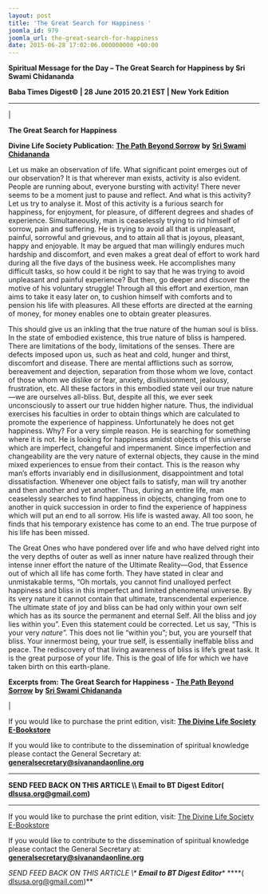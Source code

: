 ```yaml
---
layout: post
title: 'The Great Search for Happiness '
joomla_id: 979
joomla_url: the-great-search-for-happiness
date: 2015-06-28 17:02:06.000000000 +00:00
---
```

  

















































**Spiritual Message for the Day – The Great Search for Happiness by Sri Swami Chidananda**



**Baba Times Digest© | 28 June 2015 20.21 EST | New York Edition**

* * *

| 

**The Great Search for Happiness**

**Divine Life Society Publication:** [**The Path Beyond Sorrow**](http://www.dlshq.org/download/beyond.pdf) **by** [**Sri Swami Chidananda**](http://www.dlshq.org/saints/chida.htm)

Let us make an observation of life. What significant point emerges out of our observation? It is that wherever man exists, activity is also evident. People are running about, everyone bursting with activity! There never seems to be a moment just to pause and reflect. And what is this activity? Let us try to analyse it. Most of this activity is a furious search for happiness, for enjoyment, for pleasure, of different degrees and shades of experience. Simultaneously, man is ceaselessly trying to rid himself of sorrow, pain and suffering. He is trying to avoid all that is unpleasant, painful, sorrowful and grievous, and to attain all that is joyous, pleasant, happy and enjoyable. It may be argued that man willingly endures much hardship and discomfort, and even makes a great deal of effort to work hard during all the five days of the business week. He accomplishes many difficult tasks, so how could it be right to say that he was trying to avoid unpleasant and painful experience? But then, go deeper and discover the motive of his voluntary struggle! Through all this effort and exertion, man aims to take it easy later on, to cushion himself with comforts and to pension his life with pleasures. All these efforts are directed at the earning of money, for money enables one to obtain greater pleasures.

This should give us an inkling that the true nature of the human soul is bliss. In the state of embodied existence, this true nature of bliss is hampered. There are limitations of the body, limitations of the senses. There are defects imposed upon us, such as heat and cold, hunger and thirst, discomfort and disease. There are mental afflictions such as sorrow, bereavement and dejection, separation from those whom we love, contact of those whom we dislike or fear, anxiety, disillusionment, jealousy, frustration, etc. All these factors in this embodied state veil our true nature—we are ourselves all-bliss. But, despite all this, we ever seek unconsciously to assert our true hidden higher nature. Thus, the individual exercises his faculties in order to obtain things which are calculated to promote the experience of happiness. Unfortunately he does not get happiness. Why? For a very simple reason. He is searching for something where it is not. He is looking for happiness amidst objects of this universe which are imperfect, changeful and impermanent. Since imperfection and changeability are the very nature of external objects, they cause in the mind mixed experiences to ensue from their contact. This is the reason why man’s efforts invariably end in disillusionment, disappointment and total dissatisfaction. Whenever one object fails to satisfy, man will try another and then another and yet another. Thus, during an entire life, man ceaselessly searches to find happiness in objects, changing from one to another in quick succession in order to find the experience of happiness which will put an end to all sorrow. His life is wasted away. All too soon, he finds that his temporary existence has come to an end. The true purpose of his life has been missed.

The Great Ones who have pondered over life and who have delved right into the very depths of outer as well as inner nature have realized through their intense inner effort the nature of the Ultimate Reality—God, that Essence out of which all life has come forth. They have stated in clear and unmistakable terms, “Oh mortals, you cannot find unalloyed perfect happiness and bliss in this imperfect and limited phenomenal universe. By its very nature it cannot contain that ultimate, transcendental experience. The ultimate state of joy and bliss can be had only within your own self which has as its source the permanent and eternal Self. All the bliss and joy lies within you”. Even this statement could be corrected. Let us say, “This is your very _nature”._ This does not lie “within you”; but, you are yourself that bliss. Your innermost being, your true self, is essentially ineffable bliss and peace. The rediscovery of that living awareness of bliss is life’s great task. It is the great purpose of your life. This is the goal of life for which we have taken birth on this earth-plane.



**Excerpts from:**  **The Great Search for Happiness -** [**The Path Beyond Sorrow**](http://www.dlshq.org/download/beyond.pdf) **by** [**Sri Swami Chidananda**](http://www.dlshq.org/saints/chida.htm)

 |



If you would like to purchase the print edition, visit: **[The Divine Life Society E-Bookstore](http://www.dlshq.org/download/download.htm)**

If you would like to contribute to the dissemination of spiritual knowledge please contact the General Secretary at: [](mailto:%20%3Cscript%20type=%27text/javascript%27%3E%20%3C%21--%20var%20prefix%20=%20%27ma%27%20+%20%27il%27%20+%20%27to%27;%20var%20path%20=%20%27hr%27%20+%20%27ef%27%20+%20%27=%27;%20var%20addy57016%20=%20%27generalsecretary%27%20+%20%27@%27;%20addy57016%20=%20addy57016%20+%20%27sivanandaonline%27%20+%20%27.%27%20+%20%27org%27;%20document.write%28%27%3Ca%20%27%20+%20path%20+%20%27%5C%27%27%20+%20prefix%20+%20%27:%27%20+%20addy57016%20+%20%27%5C%27%3E%27%29;%20document.write%28addy57016%29;%20document.write%28%27%3C%5C/a%3E%27%29;%20//--%3E%5Cn%20%3C/script%3E%3Cscript%20type=%27text/javascript%27%3E%20%3C%21--%20document.write%28%27%3Cspan%20style=%5C%27display:%20none;%5C%27%3E%27%29;%20//--%3E%20%3C/script%3EThis%20email%20address%20is%20being%20protected%20from%20spambots.%20You%20need%20JavaScript%20enabled%20to%20view%20it.%20%3Cscript%20type=%27text/javascript%27%3E%20%3C%21--%20document.write%28%27%3C/%27%29;%20document.write%28%27span%3E%27%29;%20//--%3E%20%3C/script%3E?subject=Contribution%20to%20Dissemination%20of%20Spiritual%20Knowledge) **generalsecretary@sivanandaonline.org**

****

**SEND FEED BACK ON THIS ARTICLE \\\ Email to BT Digest Editor[](mailto:%20%3Cscript%20type=%27text/javascript%27%3E%20%3C%21--%20var%20prefix%20=%20%27ma%27%20+%20%27il%27%20+%20%27to%27;%20var%20path%20=%20%27hr%27%20+%20%27ef%27%20+%20%27=%27;%20var%20addy72654%20=%20%27dlsusa.org%27%20+%20%27@%27;%20addy72654%20=%20addy72654%20+%20%27gmail%27%20+%20%27.%27%20+%20%27com%27;%20document.write%28%27%3Ca%20%27%20+%20path%20+%20%27%5C%27%27%20+%20prefix%20+%20%27:%27%20+%20addy72654%20+%20%27%5C%27%3E%27%29;%20document.write%28addy72654%29;%20document.write%28%27%3C%5C/a%3E%27%29;%20//--%3E%5Cn%20%3C/script%3E%3Cscript%20type=%27text/javascript%27%3E%20%3C%21--%20document.write%28%27%3Cspan%20style=%5C%27display:%20none;%5C%27%3E%27%29;%20//--%3E%20%3C/script%3EThis%20email%20address%20is%20being%20protected%20from%20spambots.%20You%20need%20JavaScript%20enabled%20to%20view%20it.%20%3Cscript%20type=%27text/javascript%27%3E%20%3C%21--%20document.write%28%27%3C/%27%29;%20document.write%28%27span%3E%27%29;%20//--%3E%20%3C/script%3E?subject=DLS%20Posts)( [dlsusa.org@gmail.com](mailto:dlsusa.org@gmail.com))**



* * *



  

If you would like to purchase the print edition, visit: [The Divine Life Society E-Bookstore](http://www.dlshq.org/download/download.htm)

If you would like to contribute to the dissemination of spiritual knowledge please contact the General Secretary at: **[generalsecretary@sivanandaonline.org](mailto:generalsecretary@sivanandaonline.org)**

**SEND FEED BACK ON THIS ARTICLE \\\**  **Email to BT Digest Editor**** [](mailto:%20%3Cscript%20type=%27text/javascript%27%3E%20%3C%21--%20var%20prefix%20=%20%27ma%27%20+%20%27il%27%20+%20%27to%27;%20var%20path%20=%20%27hr%27%20+%20%27ef%27%20+%20%27=%27;%20var%20addy72654%20=%20%27dlsusa.org%27%20+%20%27@%27;%20addy72654%20=%20addy72654%20+%20%27gmail%27%20+%20%27.%27%20+%20%27com%27;%20document.write%28%27%3Ca%20%27%20+%20path%20+%20%27%5C%27%27%20+%20prefix%20+%20%27:%27%20+%20addy72654%20+%20%27%5C%27%3E%27%29;%20document.write%28addy72654%29;%20document.write%28%27%3C%5C/a%3E%27%29;%20//--%3E%5Cn%20%3C/script%3E%3Cscript%20type=%27text/javascript%27%3E%20%3C%21--%20document.write%28%27%3Cspan%20style=%5C%27display:%20none;%5C%27%3E%27%29;%20//--%3E%20%3C/script%3EThis%20email%20address%20is%20being%20protected%20from%20spambots.%20You%20need%20JavaScript%20enabled%20to%20view%20it.%20%3Cscript%20type=%27text/javascript%27%3E%20%3C%21--%20document.write%28%27%3C/%27%29;%20document.write%28%27span%3E%27%29;%20//--%3E%20%3C/script%3E?subject=DLS%20Posts)****( [dlsusa.org@gmail.com](mailto:dlsusa.org@gmail.com))**  
